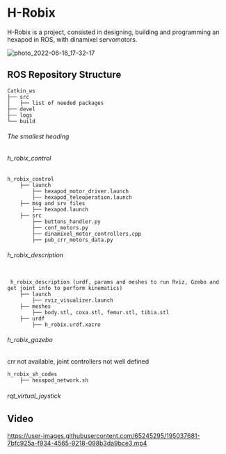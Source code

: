 # H-Robix

H-Robix is a project, consisted in designing, building and programming an hexapod in ROS, with dinamixel servomotors.



![photo_2022-06-16_17-32-17](https://user-images.githubusercontent.com/65245295/195049259-039b3ba3-06bd-4a9c-95d8-c9cb65a84974.png)


## ROS Repository Structure

```
Catkin_ws
├── src
│   ├── list of needed packages
├── devel
├── logs
└── build
```

###### The smallest heading

###### h_robix_control

```
h_robix_control
    ├── launch
        ├── hexapod_motor_driver.launch
        ├── hexapod_teleoperation.launch
    ├── msg and srv files 
        ├── hexapod.launch
    ├── src
        ├── buttons_handler.py
        ├── conf_motors.py
        ├── dinamixel_motor_controllers.cpp
        ├── pub_crr_motors_data.py
```

###### h_robix_description

```

 h_robix_description (urdf, params and meshes to run Rviz, Gzebo and get joint info to perform kinematics)
    ├── launch 
        ├── rviz_visualizer.launch
    ├── meshes 
        ├── body.stl, coxa.stl, femur.stl, tibia.stl
    ├── urdf 
        ├── h_robix.urdf.xacro

```

###### h_robix_gazebo

crr not available, joint controllers not well defined


```
h_robix_sh_codes
    ├── hexapod_network.sh
```

###### rqt_virtual_joystick



## Video
https://user-images.githubusercontent.com/65245295/195037681-7bfc925a-f934-4565-9218-098b3da9bce3.mp4


